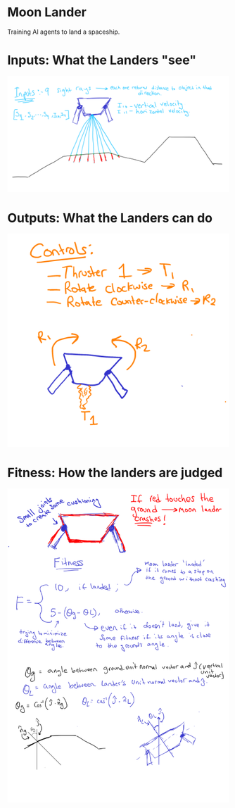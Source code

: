 # Moon Lander
 Training AI agents to land a spaceship.

# Inputs: What the Landers "see"
![inputs](/assets/inputs.png)

# Outputs: What the Landers can do
![outputs](/assets/outputs.png)

# Fitness: How the landers are judged
![fitness](/assets/plan.png)
